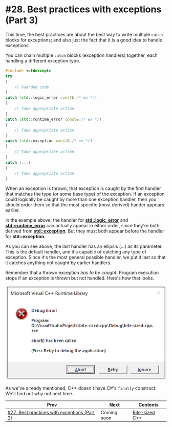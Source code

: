 # #28. Best practices with exceptions (Part 3)

This time, the best practices are about the best way to write multiple `catch` blocks for exceptions; and also just the fact that it *is* a good idea to handle exceptions.

You can chain multiple `catch` blocks (exception handlers) together, each handling a different exception type.

```cpp
#include <stdexcept>
try
{
    // Guarded code
}
catch (std::logic_error const& /* ex */)
{
    // Take appropriate action
}
catch (std::runtime_error const& /* ex */)
{
    // Take appropriate action
}
catch (std::exception const& /* ex */)
{
    // Take appropriate action
}
catch (...)
{
    // Take appropriate action
}
```

When an exception is thrown, that exception is caught by the first handler that matches the type (or some base type) of the exception. If an exception could logically be caught by more than one exception handler, then you should order them so that the most specific (most derived) hander appears earlier.

In the example above, the handler for [**std::logic_error**](https://docs.microsoft.com/cpp/standard-library/logic-error-class) and [**std::runtime_error**](https://docs.microsoft.com/cpp/standard-library/runtime-error-class) can actually appear in either order, since they're both derived from [**std::exception**](https://docs.microsoft.com/cpp/standard-library/exception-class). But they must both appear before the handler for **std::exception**.

As you can see above, the last handler has an ellipsis (…) as its parameter. This is the default handler, and it's capable of catching any type of exception. Since it's the most general possible handler, we put it last so that it catches anything not caught by earlier handlers.

Remember that a thrown exception *has to be caught*. Program execution stops if an exception is thrown but not handled. Here's how that looks.

![Debug Error! abort has been called; press retry to debug the application](images/unhandled-exception.png)

As we've already mentioned, C++ doesn't have C#'s `finally` construct. We'll find out why not next time.

|Prev|Next|Contents|
|-|-|-|
|[#27. Best practices with exceptions (Part 2)](027.md)|Coming soon|[Bite-sized C++](../README.md)|
